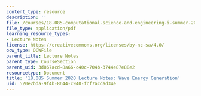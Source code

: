 ```yaml
---
content_type: resource
description: ''
file: /courses/18-085-computational-science-and-engineering-i-summer-2020/520e2bda9f4b8644c940fcf7acdad34e_MIT18_085Summer20_lec_JS.pdf
file_type: application/pdf
learning_resource_types:
- Lecture Notes
license: https://creativecommons.org/licenses/by-nc-sa/4.0/
ocw_type: OCWFile
parent_title: Lecture Notes
parent_type: CourseSection
parent_uid: 3d867acd-8a66-c40c-704b-3744e87e88e2
resourcetype: Document
title: '18.085 Summer 2020 Lecture Notes: Wave Energy Generation'
uid: 520e2bda-9f4b-8644-c940-fcf7acdad34e
---
```

